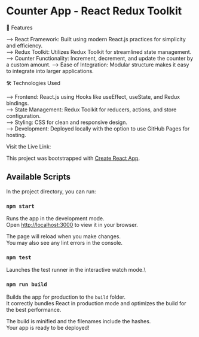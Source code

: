#  Counter App - React Redux Toolkit 

🚀 Features                                                                                                                                                                  

--> React Framework: Built using modern React.js practices for simplicity and efficiency.                                                                                     
--> Redux Toolkit: Utilizes Redux Toolkit for streamlined state management.    
--> Counter Functionality: Increment, decrement, and update the counter by a custom amount.
--> Ease of Integration: Modular structure makes it easy to integrate into larger applications.                                                                              

🛠️ Technologies Used                                                                                                                                                         

--> Frontend: React.js using Hooks like useEffect, useState, and Redux bindings.                                                                                              
--> State Management: Redux Toolkit for reducers, actions, and store configuration.                                                                                           
--> Styling: CSS for clean and responsive design.                                                                                                                             
--> Development: Deployed locally with the option to use GitHub Pages for hosting.                                                                                           

Visit the Live Link: 


This project was bootstrapped with [Create React App](https://github.com/facebook/create-react-app).

## Available Scripts

In the project directory, you can run:

### `npm start`

Runs the app in the development mode.\
Open [http://localhost:3000](http://localhost:3000) to view it in your browser.

The page will reload when you make changes.\
You may also see any lint errors in the console.

### `npm test`

Launches the test runner in the interactive watch mode.\


### `npm run build`

Builds the app for production to the `build` folder.\
It correctly bundles React in production mode and optimizes the build for the best performance.

The build is minified and the filenames include the hashes.\
Your app is ready to be deployed!




